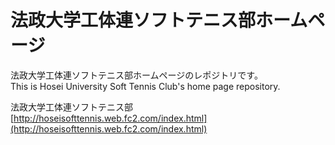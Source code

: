 # 法政大学工体連ソフトテニス部ホームページ
法政大学工体連ソフトテニス部ホームページのレポジトリです。  
This is Hosei University Soft Tennis Club's home page repository.  


法政大学工体連ソフトテニス部  
[http://hoseisofttennis.web.fc2.com/index.html](http://hoseisofttennis.web.fc2.com/index.html)
